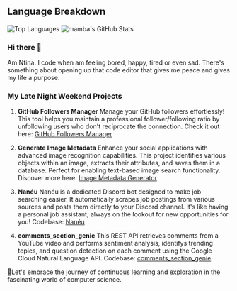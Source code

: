 ## Language Breakdown
![Top Languages](https://github-readme-stats.vercel.app/api/top-langs/?username=Intina47&layout=compact&hide=html)
![mamba's GitHub Stats](https://github-readme-stats.vercel.app/api?username=Intina47&show_icons=true&theme=radical&exclude_repo=contributed&hide=contribs)

### Hi there 👋
Am Ntina. I code when am feeling bored, happy, tired or even sad. There's something about opening up that code editor that gives me peace and gives my life a purpose.

### My Late Night Weekend Projects

1. **GitHub Followers Manager**
   Manage your GitHub followers effortlessly! This tool helps you maintain a professional follower/following ratio by unfollowing users who don't reciprocate the connection. Check it out here: [GitHub Followers Manager](https://github-followers-manager.vercel.app/)

2. **Generate Image Metadata**
   Enhance your social applications with advanced image recognition capabilities. This project identifies various objects within an image, extracts their attributes, and saves them in a database. Perfect for enabling text-based image search functionality. Discover more here: [Image Metadata Generator](https://github.com/Intina47/cv_searchengine_opt)

3. **Nanéu**
   Nanéu is a dedicated Discord bot designed to make job searching easier. It automatically scrapes job postings from various sources and posts them directly to your Discord channel. It's like having a personal job assistant, always on the lookout for new opportunities for you! Codebase: [Nanéu](https://github.com/Intina47/nan-u.git)

4. **comments_section_genie**
This REST API retrieves comments from a YouTube video and performs sentiment analysis, identifys trending topics, and question detection on each comment using the Google Cloud Natural Language API. Codebase: [comments_section_genie](https://github.com/Intina47/comments_section_genie.git)


🚀Let's embrace the journey of continuous learning and exploration in the fascinating world of computer science.


